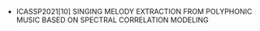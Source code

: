 - ICASSP2021[10] SINGING MELODY EXTRACTION FROM POLYPHONIC MUSIC BASED ON SPECTRAL CORRELATION MODELING<br>
